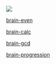 <a href="https://codeclimate.com/github/tusia95/frontend-project-lvl1/maintainability"><img src="https://api.codeclimate.com/v1/badges/41d3a00f3699528e9207/maintainability" /></a>

[brain-even](https://asciinema.org/a/yFUTNpri0YMe5TaZDWSsJSJqu)

[brain-calc](https://asciinema.org/a/YwKO8VEsfPccOJ3xLXPIkzY7j)

[brain-gcd](https://asciinema.org/a/s4jJ19AoZH6tKb1mdS218ZuqO)

[brain-progression](https://asciinema.org/a/qa8i7t5kw6NOFBWM49sMJAOhP)
